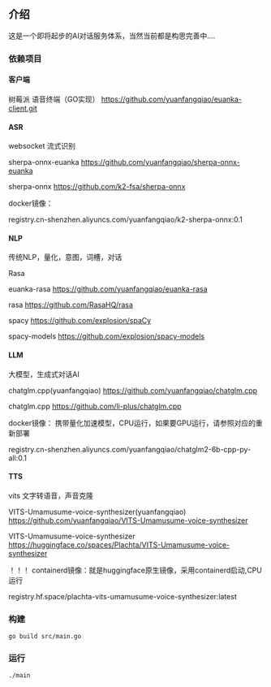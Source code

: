 
## 介绍
这是一个即将起步的AI对话服务体系，当然当前都是构思完善中....

### 依赖项目

#### 客户端
树莓派 语音终端（GO实现） https://github.com/yuanfangqiao/euanka-client.git

#### ASR
websocket 流式识别

sherpa-onnx-euanka https://github.com/yuanfangqiao/sherpa-onnx-euanka

sherpa-onnx https://github.com/k2-fsa/sherpa-onnx

docker镜像：

registry.cn-shenzhen.aliyuncs.com/yuanfangqiao/k2-sherpa-onnx:0.1

#### NLP
传统NLP，量化，意图，词槽，对话

Rasa

euanka-rasa https://github.com/yuanfangqiao/euanka-rasa

rasa https://github.com/RasaHQ/rasa

spacy https://github.com/explosion/spaCy

spacy-models https://github.com/explosion/spacy-models

#### LLM 
大模型，生成式对话AI

chatglm.cpp(yuanfangqiao) https://github.com/yuanfangqiao/chatglm.cpp

chatglm.cpp https://github.com/li-plus/chatglm.cpp

docker镜像：
携带量化加速模型，CPU运行，如果要GPU运行，请参照对应的重新部署

registry.cn-shenzhen.aliyuncs.com/yuanfangqiao/chatglm2-6b-cpp-py-all:0.1 

#### TTS
vits 文字转语音，声音克隆

VITS-Umamusume-voice-synthesizer(yuanfangqiao) https://github.com/yuanfangqiao/VITS-Umamusume-voice-synthesizer

VITS-Umamusume-voice-synthesizer https://huggingface.co/spaces/Plachta/VITS-Umamusume-voice-synthesizer

！！！ containerd镜像：就是huggingface原生镜像，采用containerd启动,CPU运行

registry.hf.space/plachta-vits-umamusume-voice-synthesizer:latest

### 构建

```
go build src/main.go
```

### 运行
```shell
./main
```
